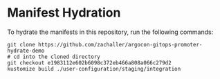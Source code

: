 # Manifest Hydration

To hydrate the manifests in this repository, run the following commands:

```shell
git clone https://github.com/zachaller/argocon-gitops-promoter-hydrate-demo
# cd into the cloned directory
git checkout e1983112e602b6098c372eb466a808a066c279d2
kustomize build ./user-configuration/staging/integration
```
